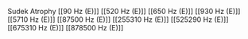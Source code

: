 Sudek Atrophy
[[90 Hz (E)]]
[[520 Hz (E)]]
[[650 Hz (E)]]
[[930 Hz (E)]]
[[5710 Hz (E)]]
[[87500 Hz (E)]]
[[255310 Hz (E)]]
[[525290 Hz (E)]]
[[675310 Hz (E)]]
[[878500 Hz (E)]]